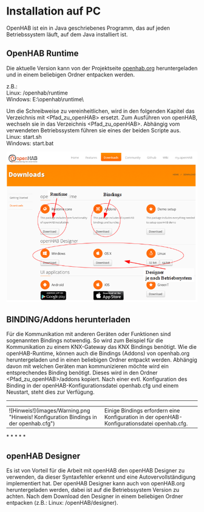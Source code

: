 Installation auf PC
===================

OpenHAB ist ein in Java geschriebenes Programm, das auf jeden
Betriebssystem läuft, auf dem Java installiert ist.

OpenHAB Runtime
---------------

Die aktuelle Version kann von der Projektseite [openhab.org](http://www.openhab.org)
heruntergeladen und in einem beliebigen Ordner entpacken werden.  

z.B.:  
Linux: /openhab/runtime   
Windows: E:\openhab\runtime\   

Um die Schreibweise zu vereinheitlichen, wird in den folgenden Kapitel
das Verzeichnis mit <Pfad\_zu\_openHAB\> ersetzt. Zum Ausführen von
openHAB, wechseln sie in das Verzeichnis <Pfad\_zu\_openHAB\>. Abhängig
vom verwendeten Betriebssystem führen sie eines der beiden Scripte aus.   
Linux: start.sh   
Windows: start.bat   

![Downloadseite von openHAB](images/openhab_Download.png "Downloadseite von openHAB")


BINDING/Addons herunterladen
----------------------------

Für die Kommunikation mit anderen Geräten oder Funktionen sind
sogenannten Bindings notwendig. So wird zum Beispiel für die
Kommunikation zu einem KNX-Gateway das KNX Bindings benötigt. Wie die
openHAB-Runtime, können auch die Bindings (Addons) von openhab.org
heruntergeladen und in einen beliebigen Ordner entpackt werden. Abhängig
davon mit welchen Geräten man kommunizieren möchte wird ein
entsprechendes Binding benötigt. Dieses wird in den Ordner
<Pfad\_zu\_openHAB\>/addons kopiert. Nach einer evtl. Konfiguration des
Binding in der openHAB-Konfigurationsdatei openhab.cfg und einem
Neustart, steht dies zur Verfügung.

* * * * *
<table>
<tr>
<td> ![Hinweis!](images/Warning.png "Hinweis! Konfiguration Bindings in der openhab.cfg") </td>
<td> Einige Bindings erfordern eine Konfiguration in der openHAB-Konfigurationsdatei openhab.cfg. </td>
</tr>
</table>
* * * * *

openHAB Designer
----------------

Es ist von Vorteil für die Arbeit mit openHAB den openHAB Designer zu
verwenden, da dieser Syntaxfehler erkennt und eine Autovervollständigung
implementiert hat. Der openHAB Designer kann auch von openHAB.org
heruntergeladen werden, dabei ist auf die Betriebssystem Version zu
achten. Nach dem Download den Designer in einem beliebigen Ordner
entpacken (z.B.: Linux: /openHAB/designer).

